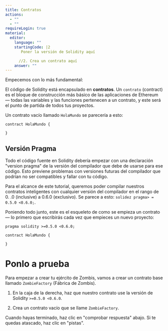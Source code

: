 ```yaml
---
title: Contratos
actions:
  - ""
  - ""
requireLogin: true
material:
  editor:
    language: ""
    startingCode: |2
       Poner la versión de Solidity aquí

      //2. Crea un contrato aquí
    answer: ""
---
```


Empecemos con lo más fundamental:

El código de Solidity está encapsulado en **contratos**. Un `contrato` (contract) es el bloque de construcción más básico de las aplicaciones de Ethereum — todas las variables y las funciones pertenecen a un contrato, y este será el punto de partida de todos tus proyectos.

Un contrato vacío llamado `HolaMundo` se parecería a esto:

```
contract HolaMundo {

}
```

## Versión Pragma

Todo el código fuente en Solidity debería empezar con una declaración "version pragma" de la versión del compilador que debe de usarse para ese código. Esto previene problemas con versiones futuras del compilador que podrían no ser compatibles y fallar con tu código.

Para el alcance de este tutorial, queremos poder compilar nuestros contratos inteligentes con cualquier versión del compilador en el rango de 0. .0 (inclusive) a 0.6.0 (exclusivo).
Se parece a esto: `solidez pragma> = 0.5.0 <0.6.0;`.

Poniendo todo junto, este es el esqueleto de como se empieza un contrato — lo primero que escribirás cada vez que empieces un nuevo proyecto:

```
pragma solidity >=0.5.0 <0.6.0;

contract HolaMundo {

}
```

# Ponlo a prueba

Para empezar a crear tu ejército de Zombis, vamos a crear un contrato base llamado `ZombieFactory` (Fábrica de Zombis).

1. En la caja de la derecha, haz que nuestro contrato use la versión de Solidity `>=0.5.0 <0.6.0`.

2. Crea un contrato vacío que se llame `ZombieFactory`.

Cuando hayas terminado, haz clic en "comprobar respuesta" abajo. Si te quedas atascado, haz clic en "pistas".
